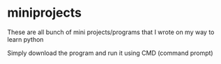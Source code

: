 # miniprojects
These are all bunch of mini projects/programs that I wrote on my way to learn python

Simply download the program and run it using CMD (command prompt)


